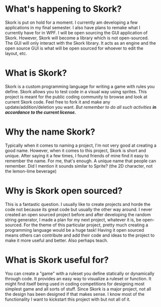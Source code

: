 # What's happening to Skork?
Skork is put on hold for a moment. I currently am developing a few applications 
in my final semester. I also have plans to remake what I currently have for
in WPF. I will be open sourcing the GUI application of Skork. However, Skork
will become a library which is not open-sourced. The GUI will only interact with
the Skork library. It acts as an engine and the open source GUI is what will be
open sourced for whoever to edit the layout, etc.

# What is Skork?
Skork is a custom programming language for writing a game with rules you define.
Skork allows you to test code in a visual way using sprites. This project is 
meant for the public coding community to browse and look at current Skork code.
Feel free to fork it and make any update/addition/deletion you want. 
*But remember to do all such activities **in accordance
to the current license.***

# Why the name Skork?
Typically when it comes to naming a project, I'm not very good at creating a 
good name. However, when it comes to this project, Skork is short and unique.
After saying it a few times, I found friends of mine find it easy to remember
the name. For me, that's enough. A unique name that people can remember. Did
I mention it sounds similar to Sprite? (the 2D character, not the lemon-lime 
beverage)

# Why is Skork open sourced?
This is a fantastic question. I usually like to create projects and horde the
code not because its great code but usually the other way around. I never created
an open sourced project before and after developing the random string generator,
I made a plan for my next project, whatever it is, be open-sourced. For the theme of
this particular project, pretty much creating a programming language would be a
huge task! Having it open sourced means others can contribute and add their code
and ideas to the project to make it more useful and better. Also perhaps teach.

# What is Skork useful for?
You can create a "game" with a ruleset you define statically or dynamically through
code. It provides an easy way to visualize a ruleset or function. It might find itself
being used in coding competitions for designing most simplest game and all sorts of stuff.
Since Skork is a major project, not all the design has been designed if that makes sense.
I know most of the functionality I want to kickstart this project with but not all of it.
